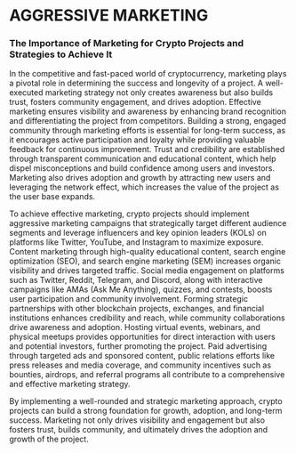 # AGGRESSIVE MARKETING

### The Importance of Marketing for Crypto Projects and Strategies to Achieve It

In the competitive and fast-paced world of cryptocurrency, marketing plays a pivotal role in determining the success and longevity of a project. A well-executed marketing strategy not only creates awareness but also builds trust, fosters community engagement, and drives adoption. Effective marketing ensures visibility and awareness by enhancing brand recognition and differentiating the project from competitors. Building a strong, engaged community through marketing efforts is essential for long-term success, as it encourages active participation and loyalty while providing valuable feedback for continuous improvement. Trust and credibility are established through transparent communication and educational content, which help dispel misconceptions and build confidence among users and investors. Marketing also drives adoption and growth by attracting new users and leveraging the network effect, which increases the value of the project as the user base expands.

&#x20;

To achieve effective marketing, crypto projects should implement aggressive marketing campaigns that strategically target different audience segments and leverage influencers and key opinion leaders (KOLs) on platforms like Twitter, YouTube, and Instagram to maximize exposure. Content marketing through high-quality educational content, search engine optimization (SEO), and search engine marketing (SEM) increases organic visibility and drives targeted traffic. Social media engagement on platforms such as Twitter, Reddit, Telegram, and Discord, along with interactive campaigns like AMAs (Ask Me Anything), quizzes, and contests, boosts user participation and community involvement. Forming strategic partnerships with other blockchain projects, exchanges, and financial institutions enhances credibility and reach, while community collaborations drive awareness and adoption. Hosting virtual events, webinars, and physical meetups provides opportunities for direct interaction with users and potential investors, further promoting the project. Paid advertising through targeted ads and sponsored content, public relations efforts like press releases and media coverage, and community incentives such as bounties, airdrops, and referral programs all contribute to a comprehensive and effective marketing strategy.

&#x20;

By implementing a well-rounded and strategic marketing approach, crypto projects can build a strong foundation for growth, adoption, and long-term success. Marketing not only drives visibility and engagement but also fosters trust, builds community, and ultimately drives the adoption and growth of the project.
